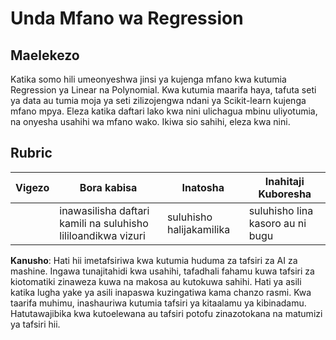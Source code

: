 # Unda Mfano wa Regression

## Maelekezo

Katika somo hili umeonyeshwa jinsi ya kujenga mfano kwa kutumia Regression ya Linear na Polynomial. Kwa kutumia maarifa haya, tafuta seti ya data au tumia moja ya seti zilizojengwa ndani ya Scikit-learn kujenga mfano mpya. Eleza katika daftari lako kwa nini ulichagua mbinu uliyotumia, na onyesha usahihi wa mfano wako. Ikiwa sio sahihi, eleza kwa nini.

## Rubric

| Vigezo   | Bora kabisa                                                  | Inatosha                    | Inahitaji Kuboresha            |
| -------- | ------------------------------------------------------------ | --------------------------- | ------------------------------ |
|          | inawasilisha daftari kamili na suluhisho lililoandikwa vizuri | suluhisho halijakamilika    | suluhisho lina kasoro au ni bugu |

**Kanusho**: 
Hati hii imetafsiriwa kwa kutumia huduma za tafsiri za AI za mashine. Ingawa tunajitahidi kwa usahihi, tafadhali fahamu kuwa tafsiri za kiotomatiki zinaweza kuwa na makosa au kutokuwa sahihi. Hati ya asili katika lugha yake ya asili inapaswa kuzingatiwa kama chanzo rasmi. Kwa taarifa muhimu, inashauriwa kutumia tafsiri ya kitaalamu ya kibinadamu. Hatutawajibika kwa kutoelewana au tafsiri potofu zinazotokana na matumizi ya tafsiri hii.